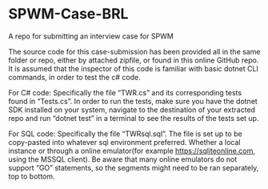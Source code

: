 # SPWM-Case-BRL
A repo for submitting an interview case for SPWM

The source code for this case-submission has been provided all in the same folder or repo, either by attached zipfile, or found in this online GitHub repo. It is assumed that the inspector of this code is familiar with basic dotnet CLI commands, in order to test the c# code.


For C# code: Specifically the file “TWR.cs” and its corresponding tests found in “Tests.cs”. In order to run the tests, make sure you have the dotnet SDK installed on your system, navigate to the destination of your extracted repo and run “dotnet test” in a terminal to see the results of the tests set up.


For SQL code: Specifically the file “TWRsql.sql”. The file is set up to be copy-pasted into whatever sql environment preferred. Whether a local instance or through a online emulator(for example https://sqliteonline.com, using the MSSQL client). Be aware that many online emulators do not support “GO” statements, so the segments might need to be ran separately, top to bottom.
